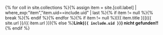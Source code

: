 {% for coll in site.collections %}{% assign item = site.[coll.label] | where_exp:"item","item.uid==include.uid" | last %}{% if item != null %}{% break %}{% endif %}{% endfor %}{% if item != null %}[{{ item.title }}]({{ site.url }}/{{ item.url }}){% else %}**Link(`{{ include.uid }}`) nicht gefunden!!**{% endif %}